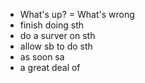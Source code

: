 - What's up? = What's wrong
- finish doing sth
- do a surver on sth
- allow sb to do sth
- as soon sa
- a great deal of